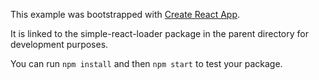 This example was bootstrapped with [Create React App](https://github.com/facebook/create-react-app).

It is linked to the simple-react-loader package in the parent directory for development purposes.

You can run `npm install` and then `npm start` to test your package.
